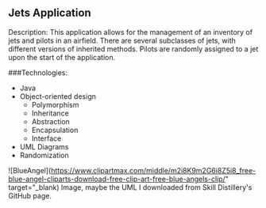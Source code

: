 ## Jets Application


Description: This application allows for the management of an inventory of jets and pilots in an airfield.  There are several subclasses of jets, with different versions of inherited methods. Pilots are randomly assigned to a jet upon the start of the application.  

###Technologies:

* Java
* Object-oriented design
  * Polymorphism
  * Inheritance
  * Abstraction
  * Encapsulation
  * Interface
* UML Diagrams
* Randomization



![BlueAngel](https://www.clipartmax.com/middle/m2i8K9m2G6i8Z5i8_free-blue-angel-cliparts-download-free-clip-art-free-blue-angels-clip/" target="_blank)
Image, maybe the UML I downloaded from Skill Distillery's GitHub page.
